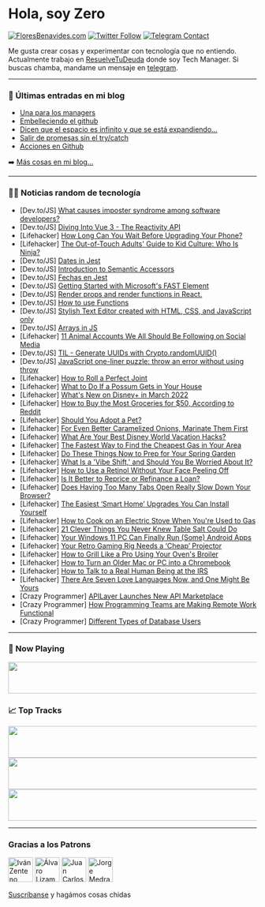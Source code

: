 # Hola, soy Zero

[![FloresBenavides.com](https://img.shields.io/website?down_message=oops&label=MiBlog&style=for-the-badge&up_message=online&url=https%3A%2F%2Ffloresbenavides.com)](https://floresbenavides.com) [![Twitter Follow](https://img.shields.io/twitter/follow/ZeroDragon?color=%231DA1F2&label=Follow&logo=twitter&logoColor=ffffff&style=for-the-badge)](https://twitter.com/zerodragon) [![Telegram Contact](https://img.shields.io/badge/escr%C3%ADbeme-ZeroDragon-%2326A5E4?style=for-the-badge&logo=telegram)](https://t.me/zerodragon)

Me gusta crear cosas y experimentar con tecnología que no entiendo.
Actualmente trabajo en [ResuelveTuDeuda](http://github.com/resuelve) donde soy Tech Manager.
Si buscas chamba, mandame un mensaje en [telegram](https://t.me/zerodragon).

---

### 📕 Últimas entradas en mi blog
<!-- BLOG-POST-LIST:START -->
- [Una para los managers](https://floresbenavides.com/una-para-los-managers/)
- [Embelleciendo el github](https://floresbenavides.com/embelleciendo-el-github/)
- [Dicen que el espacio es infinito y que se está expandiendo…](https://floresbenavides.com/dicen-que-el-espacio-es-infinito-y-que-se-esta-expandiendo/)
- [Salir de promesas sin el try/catch](https://floresbenavides.com/salir-de-promesas-sin-el-try-catch/)
- [Acciones en Github](https://floresbenavides.com/acciones-en-github/)
<!-- BLOG-POST-LIST:END -->

➡️ [Más cosas en mi blog...](https://floresbenavides.com)

---

### 👨‍💻 Noticias random de tecnología
<!-- TECH-POSTS:START -->
- [Dev.to/JS] [What causes imposter syndrome among software developers?](https://dev.to/techmaniacc/what-causes-imposter-syndrome-among-software-developers-4e6b)
- [Dev.to/JS] [Diving Into Vue 3 - The Reactivity API](https://dev.to/deepgram/diving-into-vue-3-the-reactivity-api-i89)
- [Lifehacker] [How Long Can You Wait Before Upgrading Your Phone?](https://lifehacker.com/how-long-can-you-wait-before-upgrading-your-phone-1848561946)
- [Lifehacker] [The Out-of-Touch Adults&#39; Guide to Kid Culture: Who Is Ninja?](https://lifehacker.com/the-out-of-touch-adults-guide-to-kid-culture-who-is-ni-1848562160)
- [Dev.to/JS] [Dates in Jest](https://dev.to/devjosemanuel/dates-in-jest-4lh1)
- [Dev.to/JS] [Introduction to Semantic Accessors](https://dev.to/pabrick/introduction-to-semantic-accessors-3kol)
- [Dev.to/JS] [Fechas en Jest](https://dev.to/devjosemanuel/fechas-en-jest-1mb6)
- [Dev.to/JS] [Getting Started with Microsoft&#39;s FAST Element](https://dev.to/stuffbreaker/getting-started-with-microsofts-fast-element-3e4)
- [Dev.to/JS] [Render props and render functions in React.](https://dev.to/jordandev/render-props-and-render-functions-in-react-342e)
- [Dev.to/JS] [How to use Functions](https://dev.to/vkton115/how-to-use-functions-9gn)
- [Dev.to/JS] [Stylish Text Editor created with HTML, CSS, and JavaScript only](https://dev.to/gauravsoni97/stylish-text-editor-created-with-html-css-and-javascript-only-2ndo)
- [Dev.to/JS] [Arrays in JS](https://dev.to/bellatrix/arrays-in-js-i65)
- [Lifehacker] [11 Animal Accounts We All Should Be Following on Social Media](https://lifehacker.com/11-animal-accounts-we-all-should-be-following-on-social-1848557589)
- [Dev.to/JS] [TIL - Generate UUIDs with Crypto.randomUUID&lpar;&rpar;](https://dev.to/evanwinter/til-generate-uuids-with-cryptorandomuuid-2j4n)
- [Dev.to/JS] [JavaScript one-liner puzzle: throw an error without using throw](https://dev.to/jankapunkt/javascript-one-liner-puzzle-throw-an-error-without-using-throw-1mkp)
- [Lifehacker] [How to Roll a Perfect Joint](https://lifehacker.com/how-to-roll-a-perfect-joint-1848559512)
- [Lifehacker] [What to Do If a Possum Gets in Your House](https://lifehacker.com/what-to-do-if-a-possum-gets-in-your-house-1848559122)
- [Lifehacker] [What&#39;s New on Disney+ in March 2022](https://lifehacker.com/whats-new-on-disney-in-march-2022-1848560957)
- [Lifehacker] [How to Buy the Most Groceries for $50, According to Reddit](https://lifehacker.com/how-to-buy-the-most-groceries-for-50-according-to-red-1848557994)
- [Lifehacker] [Should You Adopt a Pet?](https://lifehacker.com/should-you-adopt-a-pet-1848557925)
- [Lifehacker] [For Even Better Caramelized Onions, Marinate Them First](https://lifehacker.com/for-even-better-caramelized-onions-marinate-them-first-1848556726)
- [Lifehacker] [What Are Your Best Disney World Vacation Hacks?](https://lifehacker.com/what-are-your-best-disney-world-vacation-hacks-1848556549)
- [Lifehacker] [The Fastest Way to Find the Cheapest Gas in Your Area](https://lifehacker.com/the-fastest-way-to-find-the-cheapest-gas-in-your-area-1848554597)
- [Lifehacker] [Do These Things Now to Prep for Your Spring Garden](https://lifehacker.com/do-these-things-now-to-prep-for-your-spring-garden-1848555741)
- [Lifehacker] [What Is a &#39;Vibe Shift,&#39; and Should You Be Worried About It?](https://lifehacker.com/what-is-a-vibe-shift-and-should-you-be-worried-about-i-1848554984)
- [Lifehacker] [How to Use a Retinol Without Your Face Peeling Off](https://lifehacker.com/how-to-use-a-retinol-without-your-face-peeling-off-1848554794)
- [Lifehacker] [Is It Better to Reprice or Refinance a Loan?](https://lifehacker.com/is-it-better-to-reprice-or-refinance-a-loan-1848554604)
- [Lifehacker] [Does Having Too Many Tabs Open Really Slow Down Your Browser?](https://lifehacker.com/does-having-too-many-tabs-open-really-slow-down-your-br-1848554140)
- [Lifehacker] [The Easiest ‘Smart Home’ Upgrades You Can Install Yourself](https://lifehacker.com/the-easiest-smart-home-upgrades-you-can-install-yours-1848552936)
- [Lifehacker] [How to Cook on an Electric Stove When You&#39;re Used to Gas](https://lifehacker.com/how-to-cook-on-an-electric-stove-when-youre-used-to-gas-1848551247)
- [Lifehacker] [21 Clever Things You Never Knew Table Salt Could Do](https://lifehacker.com/21-clever-things-you-never-knew-table-salt-could-do-1848525279)
- [Lifehacker] [Your Windows 11 PC Can Finally Run &lpar;Some&rpar; Android Apps](https://lifehacker.com/your-windows-11-pc-can-finally-run-some-android-apps-1848550120)
- [Lifehacker] [Your Retro Gaming Rig Needs a ‘Cheap’ Projector](https://lifehacker.com/your-retro-gaming-rig-needs-a-cheap-projector-1848543586)
- [Lifehacker] [How to Grill Like a Pro Using Your Oven&#39;s Broiler](https://lifehacker.com/how-to-grill-like-a-pro-using-your-ovens-broiler-1848549201)
- [Lifehacker] [How to Turn an Older Mac or PC into a Chromebook](https://lifehacker.com/how-to-turn-an-older-mac-or-pc-into-a-chromebook-1848549382)
- [Lifehacker] [How to Talk to a Real Human Being at the IRS](https://lifehacker.com/how-to-talk-to-a-real-human-being-at-the-irs-1848549096)
- [Lifehacker] [There Are Seven Love Languages Now, and One Might Be Yours](https://lifehacker.com/there-are-seven-love-languages-now-and-one-might-be-yo-1848548099)
- [Crazy Programmer] [APILayer Launches New API Marketplace](https://www.thecrazyprogrammer.com/2022/02/apilayer-launches-new-api-marketplace.html)
- [Crazy Programmer] [How Programming Teams are Making Remote Work Functional](https://www.thecrazyprogrammer.com/2022/02/how-programming-teams-are-making-remote-work-functional.html)
- [Crazy Programmer] [Different Types of Database Users](https://www.thecrazyprogrammer.com/2022/02/types-of-database-users.html)<!-- TECH-POSTS:END -->

---

### 🎵 Now Playing
<a href="https://spotify-now-playing-dun.vercel.app/now-playing?open"><img src="https://spotify-now-playing-dun.vercel.app/now-playing" width="540" height="64"></a>

### 📈 Top Tracks
<a href="https://spotify-now-playing-dun.vercel.app/top-tracks?i=1&open"><img src="https://spotify-now-playing-dun.vercel.app/top-tracks?i=1" width="540" height="64"></a>
<a href="https://spotify-now-playing-dun.vercel.app/top-tracks?i=2&open"><img src="https://spotify-now-playing-dun.vercel.app/top-tracks?i=2" width="540" height="64"></a>
<a href="https://spotify-now-playing-dun.vercel.app/top-tracks?i=3&open"><img src="https://spotify-now-playing-dun.vercel.app/top-tracks?i=3" width="540" height="64"></a>

---

### Gracias a los Patrons
[<img src="https://avatars.githubusercontent.com/u/243380?v=4" alt="Iván Zenteno" width="50px">](https://github.com/k001) [<img src="https://avatars.githubusercontent.com/u/19955639?v=4" alt="Álvaro Lizama" width="50px">](https://github.com/alvarolizama) [<img src="https://avatars.githubusercontent.com/u/2718753?v=4" alt="Juan Carlos Ruiz" width="50px">](https://github.com/JuanCrg90) [<img src="https://avatars.githubusercontent.com/u/37025?v=4" alt="Jorge Medrano" width="50px">](https://github.com/h1pp1e) 

[Suscríbanse](https://www.patreon.com/zerodragon) y hagámos cosas chidas
